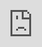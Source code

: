 ```yaml
---
title: "How to Clean Mold Out of Water Bottle"
description: ""
date: 2022-10-01
categories: 
tags: 
thumbnail: https://tse1.mm.bing.net/th?q=How%20To%20Clean%20Mold%20Out%20Of%20Water%20Bottle&w=800&h=500&c=1&rs=1
author: "Osgood"
showToc: true
TocOpen: true
draft: false
hidemeta: false
comments: false
disableHLJS: true # to disable highlightjs
disableShare: false
disableHLJS: false
hideSummary: false
searchHidden: true
ShowReadingTime: true
ShowBreadCrumbs: true
ShowPostNavLinks: true
ShowWordCount: true
ShowRssButtonInSectionTermList: true
UseHugoToc: false
ShowShareButtons: true
---
```


<center>
	<img src="https://tse1.mm.bing.net/th?q=How%20To%20Clean%20Mold%20Out%20Of%20Water%20Bottle&w=800&h=500&c=1&rs=1" alt="How To Clean Mold Out Of Water Bottle" width="800" height="500" style="display: block; width: 100%; height: auto">
</center>

<p>Mold can easily take root in containers that are left out in humid or damp areas, and water bottles are no exception. If you find that your water bottle has become the home of some unwelcome mold, don’t worry – it’s easy to clean. Follow the steps below to make sure your water bottle is free of mold and safe to use.</p>

<h2>Step 1: Prepare a Cleaning Solution</h2>

<p>The first step in cleaning your water bottle is to prepare a cleaning solution. You can use a combination of vinegar and baking soda, or buy a specialized cleaning solution designed for water bottles. If you opt for the specialized solution, make sure to read the instructions carefully before use.</p>

<h2>Step 2: Soak the Water Bottle</h2>

<p>Once you have prepared your cleaning solution, fill the water bottle with it and let it soak for at least an hour. This will give the solution time to loosen and remove the mold from the bottle. If you’re using vinegar and baking soda, you can leave the bottle to soak for up to 12 hours.</p>

<h2>Step 3: Scrub Away the Mold</h2>

<p>After the bottle has been soaking for an hour or so, it’s time to scrub away the mold. Use a soft-bristled brush to gently scrub away any moldy patches. Make sure to pay attention to the hard-to-reach areas, as this is where mold is most likely to accumulate. If possible, use a brush that is specifically designed for cleaning water bottles.</p>

<h2>Step 4: Rinse the Bottle</h2>

<p>Once you’ve scrubbed away all the mold, rinse the bottle with clean water. Make sure to rinse the bottle thoroughly, as any leftover cleaning solution or mold particles can cause health problems if ingested.</p>

<h2>Step 5: Dry the Bottle</h2>

<p>Once the bottle has been rinsed, dry it thoroughly with a clean cloth or paper towel. Make sure to dry the inside of the bottle as well as the outside, paying special attention to any crevices or hard-to-reach areas. Once you’re sure the bottle is completely dry, it’s ready to be filled and used again.</p>

<h2>Frequently Asked Questions</h2>

<h3>Q1. What is the best way to clean a water bottle?</h3>

<p><b>A: </b>The best way to clean a water bottle is to use a combination of vinegar and baking soda, or a specialized cleaning solution designed for water bottles. Let the bottle soak for at least an hour, then use a soft-bristled brush to scrub away any moldy patches. Finally, rinse the bottle with clean water and dry it thoroughly with a clean cloth or paper towel.</p>

<h3>Q2. How long should I let my water bottle soak?</h3>

<p><b>A: </b>If you’re using vinegar and baking soda, you can let the bottle soak for up to 12 hours. If you’re using a specialized cleaning solution, make sure to read the instructions carefully before use.</p>

<h3>Q3. Can I use a regular brush to clean my water bottle?</h3>

<p><b>A: </b>It’s best to use a brush that is specifically designed for cleaning water bottles. Regular brushes may be too rough and could damage the inside of the bottle.</p>

<h3>Q4. Can I use bleach to clean my water bottle?</h3>

<p><b>A: </b>It’s not recommended to use bleach to clean your water bottle. Bleach is toxic and can be harmful if ingested, so it’s best to avoid using it.</p>

<h3>Q5. How often should I clean my water bottle?</h3>

<p><b>A: </b>It’s best to clean your water bottle at least once a week, or more often if you use it frequently. This will help keep it free of mold and bacteria.</p>

<h3>Q6. How can I prevent mold from growing in my water bottle?</h3>

<p><b>A: </b>The best way to prevent mold from growing in your water bottle is to keep it dry. Make sure to empty and dry your water bottle after each use, and store it in a dry place when not in use.</p>

<h3>Q7. Can I use soap to clean my water bottle?</h3>

<p><b>A: </b>Yes, you can use soap to clean your water bottle. However, it is important to make sure that you rinse the bottle thoroughly after using soap, as soap residue can be harmful if ingested.</p>

<h3>Q8. Is it safe to put hot liquids in my water bottle?</h3>

<p><b>A: </b>It is not recommended to put hot liquids in your water bottle. Hot liquids can cause the plastic to weaken and break down over time, leading to safety concerns.</p>

<h3>Q9. Can I put my water bottle in the dishwasher?</h3>

<p><b>A: </b>It is not recommended to put your water bottle in the dishwasher. The high heat of the dishwasher can cause the plastic to break down and leach chemicals into your water.</p>

<h3>Q10. Can I use alcohol to clean my water bottle?</h3>

<p><b>A: </b>Yes, you can use rubbing alcohol or white vinegar to clean your water bottle. However, make sure to rinse the bottle thoroughly after using alcohol or vinegar, as these substances can be harmful if ingested.</p>

<h3>Q11. Can I put my water bottle in the freezer?</h3>

<p><b>A: </b>It is not recommended to put your water bottle in the freezer. The extreme temperatures can cause the plastic to weaken and break down over time, leading to safety concerns.</p>

<h3>Q12. Can I use baking soda to clean my water bottle?</h3>

<p><b>A: </b>Yes, you can use baking soda to clean your water bottle. Simply mix one tablespoon of baking soda with one cup of warm water, and use a soft-bristled brush to scrub away any moldy patches. Rinse the bottle with clean water and dry it thoroughly with a clean cloth or paper towel.</p>

<h3>Q13. Can I use lemon juice to clean my water bottle?</h3>

<p><b>A: </b>Yes, you can use lemon juice to clean your water bottle. Simply mix one tablespoon of lemon juice with one cup of warm water, and use a soft-bristled brush to scrub away any moldy patches. Rinse the bottle with clean water and dry it thoroughly with a clean cloth or paper towel.</p>

<h3>Q14. Can I use vinegar to clean my water bottle?</h3>

<p><b>A: </b>Yes, you can use vinegar to clean your water bottle. Simply mix one part vinegar and two parts warm water, and use a soft-bristled brush to scrub away any moldy patches. Rinse the bottle with clean water and dry it thoroughly with a clean cloth or paper towel.</p>

<h3>Q15. Is it safe to put carbonated beverages in my water bottle?</h3>

<p><b>A: </b>It is not recommended to put carbonated beverages in your water bottle. The carbonation can cause the plastic to weaken and break down over time, leading to safety concerns.</p>

<h3>Q16. Can I put essential oils in my water bottle?</h3>

<p><b>A: </b>It is not recommended to put essential oils in your water bottle. Essential oils can cause the plastic to weaken and break down over time, leading to safety concerns.</p>

<h3>Q17. Is it safe to put hot water in my water bottle?</h3>

<p><b>A: </b>It is not recommended to put hot water in your water bottle. Hot water can cause the plastic to weaken and break down over time, leading to safety concerns.</p>

<h3>Q18. Can I use hydrogen peroxide to clean my water bottle?</h3>

<p><b>A: </b>Yes, you can use hydrogen peroxide to clean your water bottle. Simply mix one part hydrogen peroxide and two parts warm water, and use a soft-bristled brush to scrub away any moldy patches. Rinse the bottle with clean water and dry it thoroughly with a clean cloth or paper towel.</p>

<h3>Q19. Can I put orange juice in my water bottle?</h

<div style="position: relative; padding-bottom: 56.25%; overflow: hidden"><iframe src="https://www.youtube.com/embed/v9ZM_28uzoI" frameborder="0" allow="accelerometer; autoplay; clipboard-write; encrypted-media; gyroscope; picture-in-picture; web-share" allowfullscreen style="position: absolute; top: 0; left: 0; width: 100%; height: 100%;"></iframe>
</div>